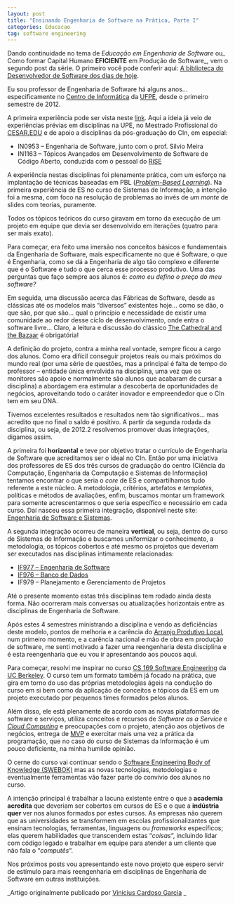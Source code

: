 ```yaml
---
layout: post
title: "Ensinando Engenharia de Software na Prática, Parte I"
categories: Educacao
tag: software engineering
---
```


Dando continuidade no tema de _Educação em Engenharia de Software_ ou_ Como formar Capital Humano **EFICIENTE** em Produção de Software_, vem o segundo post da série. O primeiro você pode conferir aqui: [A biblioteca do Desenvolvedor de Software dos dias de hoje](https://viniciusgarcia.com/2014/02/14/a-biblioteca-do-desenvolvedor-de-software-dos-dias-de-hoje/).

Eu sou professor de Engenharia de Software há alguns anos… especificamente no [Centro de Informática](http://www.cin.ufpe.br/) da [UFPE](http://www.ufpe.br/), desde o primeiro semestre de 2012.

A primeira experiência pode ser vista neste [link](https://viniciusgarcia.com/courses/if977/). Aqui a ideia já veio de experiências prévias em disciplinas na UPE, no Mestrado Profissional do [CESAR.EDU](http://www.cesar.edu.br/newsite/) e de apoio a disciplinas da pós-graduação do CIn, em especial:

- IN0953 – Engenharia de Software, junto com o prof. Silvio Meira
- IN1163 – Tópicos Avançados em Desenvolvimento de Software de Código Aberto, conduzida com o pessoal do [RiSE](https://wordpress.dcc.ufba.br/riselabs/)

A experiência nestas disciplinas foi plenamente prática, com um esforço na implantação de técnicas baseadas em PBL ([_Problem-Based Learning_](http://en.wikipedia.org/wiki/Problem-based_learning)). Na primeira experiência de ES no curso de Sistemas de Informação, a intenção foi a mesma, com foco na resolução de problemas ao invés de _um monte_ de slides com teorias, puramente.

Todos os tópicos teóricos do curso giravam em torno da execução de um projeto em equipe que devia ser desenvolvido em iterações (quatro para ser mais exato).

Para começar, era feito uma imersão nos conceitos básicos e fundamentais da Engenharia de Software, mais especificamente no que é Software, o que é Engenharia, como se dá a Engenharia de algo tão complexo e diferente que é o Software e tudo o que cerca esse processo produtivo. Uma das perguntas que faço sempre aos alunos é: _como eu defino o preço do meu software?_

Em seguida, uma discussão acerca das Fábricas de Software, desde as clássicas até os modelos mais “diversos” existentes hoje… como se dão, o que são, por que são… qual o princípio e necessidade de existir uma comunidade ao redor desse ciclo de desenvolvimento, onde entra o software livre… Claro, a leitura e discussão do clássico [The Cathedral and the Bazaar](http://catb.org/~esr/writings/cathedral-bazaar/cathedral-bazaar/) é obrigatória!

A definição do projeto, contra a minha real vontade, sempre ficou a cargo dos alunos. Como era difícil conseguir projetos reais ou mais próximos do mundo real (por uma série de questões, mas a principal é falta de tempo do professor – entidade única envolvida na disciplina, uma vez que os monitores são apoio e normalmente são alunos que acabaram de cursar a disciplina) a abordagem era estimular a descoberta de oportunidades de negócios, aproveitando todo o caráter inovador e empreendedor que o CIn tem em seu DNA.

Tivemos excelentes resultados e resultados nem tão significativos… mas acredito que no final o saldo é positivo. A partir da segunda rodada da disciplina, ou seja, de 2012.2 resolvemos promover duas integrações, digamos assim.

A primeira foi **horizontal** e teve por objetivo tratar o currículo de Engenharia de Software que acreditamos ser o ideal no CIn. Então por uma iniciativa dos professores de ES dos três cursos de graduação do centro (Ciência da Computação, Engenharia da Computação e Sistemas de Informação) tentamos encontrar o que seria o _core_ de ES e compartilhamos tudo referente a este núcleo. A metodologia, critérios, artefatos e _templates_, políticas e métodos de avaliações, enfim, buscamos montar um framework para somente acrescentarmos o que seria específico e necessário em cada curso. Daí nasceu essa primeira integração, disponível neste site: [Engenharia de Software e Sistemas](https://sites.google.com/a/cin.ufpe.br/if682/).

A segunda integração ocorreu de maneira **vertical**, ou seja, dentro do curso de Sistemas de Informação e buscamos uniformizar o conhecimento, a metodologia, os tópicos cobertos e até mesmo os projetos que deveriam ser executados nas disciplinas intimamente relacionadas:

- [IF977 – Engenharia de Software](http://www.cin.ufpe.br/~if977)
- [IF976 – Banco de Dados](http://www.cin.ufpe.br/~if976)
- IF979 – Planejamento e Gerenciamento de Projetos

Até o presente momento estas três disciplinas tem rodado ainda desta forma. Não ocorreram mais conversas ou atualizações horizontais entre as disciplinas de Engenharia de Software.

Após estes 4 semestres ministrando a disciplina e vendo as deficiências deste modelo, pontos de melhoria e a carência do [Arranjo Produtivo Local](http://www.portodigital.org/), num primeiro momento, e a carência nacional e mão de obra em produção de software, me senti motivado a fazer uma reengenharia desta disciplina e é esta reengenharia que eu vou ir apresentando aos poucos aqui.

Para começar, resolvi me inspirar no curso [CS 169 Software Engineering](https://sites.google.com/site/ucbsaas/) da [UC Berkeley](http://www.berkeley.edu/index.html). O curso tem um formato também já focado na prática, que gira em torno do uso das próprias metodologias ágeis na condução do curso em si bem como da aplicação de conceitos e tópicos da ES em um projeto executado por pequenos times formados pelos alunos.

Além disso, ele está plenamente de acordo com as novas plataformas de software e serviços, utiliza conceitos e recursos de _Software as a Service_ e [_Cloud Computing_](http://www.nist.gov/itl/cloud/) e preocupações com o projeto, atenção aos objetivos de negócios, entrega de [MVP](http://en.wikipedia.org/wiki/Minimum_viable_product) e exercitar mais uma vez a prática da programação, que no caso do curso de Sistemas da Informação é um pouco deficiente, na minha humilde opinião.

O cerne do curso vai continuar sendo o [Software Engineering Body of Knowledge (SWEBOK)](http://www.computer.org/portal/web/swebok) mas as novas tecnologias, metodologias e eventualmente ferramentas vão fazer parte do convívio dos alunos no curso.

A intenção principal é trabalhar a lacuna existente entre o que a **academia acredita** que deveriam ser cobertos em cursos de ES e o que a **indústria quer** ver nos alunos formados por estes cursos. As empresas não querem que as universidades se transformem em escolas profissionalizantes que ensinam tecnologias, ferramentas, linguagens ou _frameworks_ específicos; elas querem habilidades que transcendem estas “_coisas_“, incluindo lidar com código legado e trabalhar em equipe para atender a um cliente que não fala o “_computês_“.

Nos próximos posts vou apresentando este novo projeto que espero servir de estímulo para mais reengenharia em disciplinas de Engenharia de Software em outras instituições.

_Artigo originalmente publicado por [Vinicius Cardoso Garcia](http://viniciusgarcia.me/education/ensinando-engenharia-de-software-na-pratica-parte-i/) _